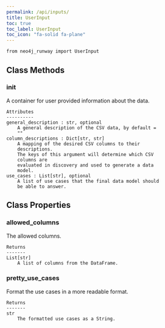 ```yaml
---
permalink: /api/inputs/
title: UserInput
toc: true
toc_label: UserInput
toc_icon: "fa-solid fa-plane"
---
```


    from neo4j_runway import UserInput




## Class Methods


### __init__
A container for user provided information about the
        data.

    Attributes
    ----------
    general_description : str, optional
        A general description of the CSV data, by default =
        ""
    column_descriptions : Dict[str, str]
        A mapping of the desired CSV columns to their
        descriptions.
        The keys of this argument will determine which CSV
        columns are
        evaluated in discovery and used to generate a data
        model.
    use_cases : List[str], optional
        A list of use cases that the final data model should
        be able to answer.



## Class Properties


### allowed_columns
The allowed columns.

    Returns
    -------
    List[str]
        A list of columns from the DataFrame.


### pretty_use_cases
Format the use cases in a more readable format.

    Returns
    -------
    str
        The formatted use cases as a String.

